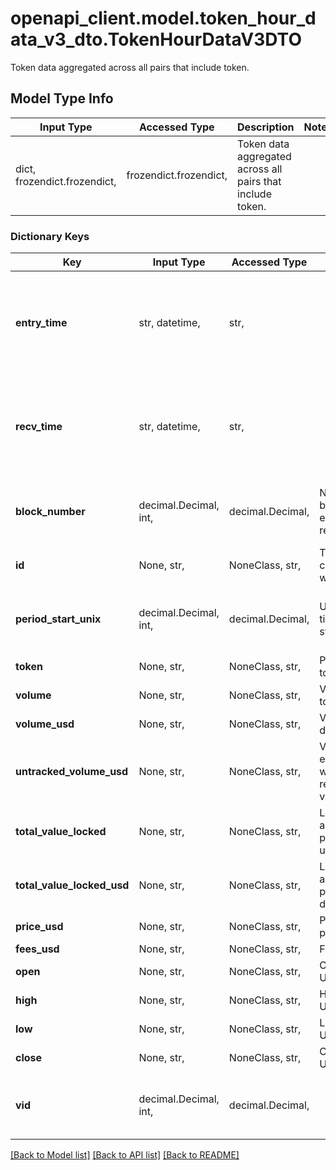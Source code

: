 # openapi_client.model.token_hour_data_v3_dto.TokenHourDataV3DTO

Token data aggregated across all pairs that include token.

## Model Type Info
Input Type | Accessed Type | Description | Notes
------------ | ------------- | ------------- | -------------
dict, frozendict.frozendict,  | frozendict.frozendict,  | Token data aggregated across all pairs that include token. | 

### Dictionary Keys
Key | Input Type | Accessed Type | Description | Notes
------------ | ------------- | ------------- | ------------- | -------------
**entry_time** | str, datetime,  | str,  |  | [optional] value must conform to RFC-3339 date-time
**recv_time** | str, datetime,  | str,  |  | [optional] value must conform to RFC-3339 date-time
**block_number** | decimal.Decimal, int,  | decimal.Decimal,  | Number of block in which entity was recorded. | [optional] value must be a 64 bit integer
**id** | None, str,  | NoneClass, str,  | Token address concatendated with date. | [optional] 
**period_start_unix** | decimal.Decimal, int,  | decimal.Decimal,  | Unix timestamp for start of hour. | [optional] value must be a 32 bit integer
**token** | None, str,  | NoneClass, str,  | Pointer to token. | [optional] 
**volume** | None, str,  | NoneClass, str,  | Volume in token units. | [optional] 
**volume_usd** | None, str,  | NoneClass, str,  | Volume in derived USD. | [optional] 
**untracked_volume_usd** | None, str,  | NoneClass, str,  | Volume in USD even on pools with less reliable USD values. | [optional] 
**total_value_locked** | None, str,  | NoneClass, str,  | Liquidity across all pools in token units. | [optional] 
**total_value_locked_usd** | None, str,  | NoneClass, str,  | Liquidity across all pools in derived USD. | [optional] 
**price_usd** | None, str,  | NoneClass, str,  | Price at end of period in USD. | [optional] 
**fees_usd** | None, str,  | NoneClass, str,  | Fees in USD. | [optional] 
**open** | None, str,  | NoneClass, str,  | Opening price USD. | [optional] 
**high** | None, str,  | NoneClass, str,  | High price USD. | [optional] 
**low** | None, str,  | NoneClass, str,  | Low price USD. | [optional] 
**close** | None, str,  | NoneClass, str,  | Close price USD. | [optional] 
**vid** | decimal.Decimal, int,  | decimal.Decimal,  |  | [optional] value must be a 64 bit integer

[[Back to Model list]](../../README.md#documentation-for-models) [[Back to API list]](../../README.md#documentation-for-api-endpoints) [[Back to README]](../../README.md)

